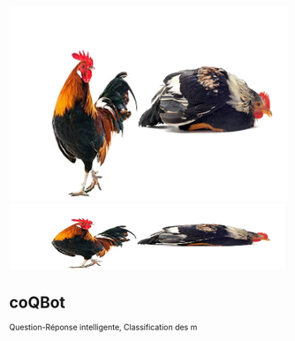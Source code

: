 ![](https://github.com/DataBusiness-AI/coQBot/blob/master/coqbot.png)
<img src="https://github.com/DataBusiness-AI/coQBot/blob/master/coqbot.png"  width="500" height="120">


# coQBot



Question-Réponse intelligente, Classification des m
